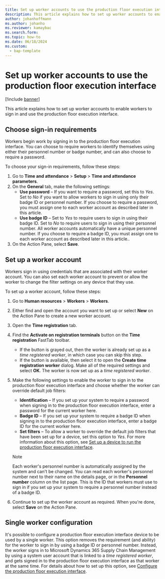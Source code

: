 ```yaml
---
title: Set up worker accounts to use the production floor execution interface
description: This article explains how to set up worker accounts to enable workers to sign in and use the production floor execution interface
author: johanhoffmann
ms.author: johanho
ms.reviewer: kamaybac
ms.search.form:
ms.topic: how-to
ms.date: 06/18/2024
ms.custom: 
  - bap-template
---
```



# Set up worker accounts to use the production floor execution interface

[!include [banner](../includes/banner.md)]

This article explains how to set up worker accounts to enable workers to sign in and use the production floor execution interface.

## Choose sign-in requirements

Workers begin work by signing in to the production floor execution interface. You can choose to require workers to identify themselves using either their personnel number or badge number, and can also choose to require a password.

To choose your sign-in requirements, follow these steps:

1. Go to **Time and attendance** \> **Setup** \> **Time and attendance parameters**.
1. On the **General** tab, make the following settings:
    - **Use password** – If you want to require a password, set this to *Yes*. Set to *No* if you want to allow workers to sign in using only their badge ID or personnel number. If you choose to require a password, you must assign one to each worker account as described later in this article.
    - **Use badge ID** – Set to *Yes* to require users to sign in using their badge ID. Set to *No* to require users to sign in using their personnel number. All worker accounts automatically have a unique personnel number. If you choose to require a badge ID, you must assign one to each worker account as described later in this article..
1. On the Action Pane, select **Save**.

## Set up a worker account

Workers sign in using credentials that are associated with their worker account. You can also set each worker account to prevent or allow the worker to change the filter settings on any device that they use.

To set up a worker account, follow these steps:

1. Go to **Human resources** \> **Workers** \> **Workers**.
1. Either find and open the account you want to set up or select **New** on the Action Pane to create a new worker account.
1. Open the **Time registration** tab.
1. Find the **Activate on registration terminals** button on the **Time registration** FastTab toolbar.
    - If the button is grayed out, then the worker is already set up as a *time registered worker*, in which case you can skip this step.
    - If the button is available, then select it to open the **Create time registration worker** dialog. Make all of the required settings and select **OK**. The worker is now set up as a *time registered worker*.
1. Make the following settings to enable the worker to sign in to the production floor execution interface and choose whether the worker can override default job filters:
    - **Identification** – If you set up your system to require a password when signing in to the production floor execution interface, enter a password for the current worker here.
    - **Badge ID** – If you set up your system to require a badge ID when signing in to the production floor execution interface, enter a badge ID for the current worker here.
    - **Set filters** – To allow a worker to override the default job filters that have been set up for a device, set this option to *Yes*. For more information about this option, see [Set up a device to run the production floor execution interface](production-floor-execution-setup.md).

    > [!NOTE]
    > Each worker's personnel number is automatically assigned by the system and can't be changed. You can read each worker's personnel number next to their name on the details page, or in the **Personnel number** column on the list page. This is the ID that workers must use to sign in if you set up your system to require a personnel number instead of a badge ID.

1. Continue to set up the worker account as required. When you're done, select **Save** on the Action Pane.

## Single worker configuration

It's possible to configure a production floor execution interface device to be used by a single worker. This option removes the requirement (and ability) for the worker to sign in by using a badge ID or personnel number. Instead, the worker signs in to Microsoft Dynamics 365 Supply Chain Management by using a system user account that is linked to a *time registered worker*, and gets signed in to the production floor execution interface as that worker at the same time. For details about how to set up this option, see [Configure the production floor execution interface](production-floor-execution-configure.md).
